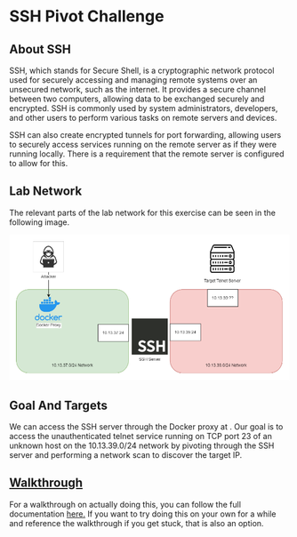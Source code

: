 # SSH Pivot Challenge

## About SSH

SSH, which stands for Secure Shell, is a cryptographic network protocol used for securely accessing and managing remote systems over an unsecured network, such as the internet. It provides a secure channel between two computers, allowing data to be exchanged securely and encrypted. SSH is commonly used by system administrators, developers, and other users to perform various tasks on remote servers and devices. 

SSH can also create encrypted tunnels for port forwarding, allowing users to securely access services running on the remote server as if they were running locally. There is a requirement that the remote server is configured to allow for this.

## Lab Network

The relevant parts of the lab network for this exercise can be seen in the following image.

![Lab Network](./images/SSHLabNetwork.png)

## Goal And Targets

We can access the SSH server through the Docker proxy at <SelfLink protocol="ssh://" port=8092 path="" />. Our goal is to access the unauthenticated telnet service running on TCP port 23 of an unknown host on the 10.13.39.0/24 network by pivoting through the SSH server and performing a network scan to discover the target IP.

## [Walkthrough](/lab/ssh.html)

For a walkthrough on actually doing this, you can follow the full documentation [here.](/lab/ssh.html) If you want to try doing this on your own for a while and reference the walkthrough if you get stuck, that is also an option.

